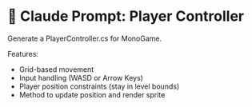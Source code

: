 # 🧩 Claude Prompt: Player Controller

Generate a PlayerController.cs for MonoGame.

Features:
- Grid-based movement
- Input handling (WASD or Arrow Keys)
- Player position constraints (stay in level bounds)
- Method to update position and render sprite

